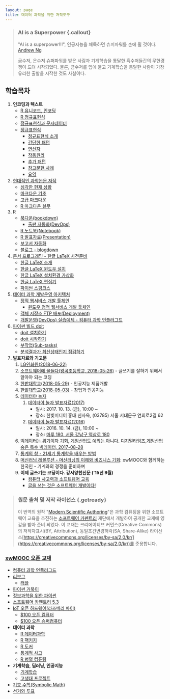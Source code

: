 ```yaml
---
layout: page
title: 데이터 과학을 위한 저작도구
---
```


> ### AI is a Superpower {.callout}
>
> "AI is a superpower!!!", 인공지능을 체득하면 슈퍼파워를 손에 쥘 것이다. [Andrew Ng](https://twitter.com/andrewyng/status/728986380638916609)
>
> 금수저, 은수저 슈퍼파워를 받은 사람과 기계학습을 통달한 흑수저들간의 무한경쟁이 드뎌 시작되었다. 물론, 
> 금수저를 입에 물고 기계학습을 통달한 사람이 가장 유리한 출발을 시작한 것도 사실이다.


## 학습목차 

1. **인코딩과 텍스트**
    * [R 유니코드, 인코딩](regex-encoding.html)
    * [R 정규표현식](regex-r.html)
    * [정규표현식과 문자데이터](regex-r-char.html)
    * [정규표현식](regex-index.html)
        * [정규표현식 소개](regex-intro.html)
        * [간단한 패턴](regex-simple-pattern.html)
        * [연산자](regex-operators.html)
        * [작동원리](regex-under-the-hood.html)
        * [추가 패턴](regex-more-pattern.html)
        * [참고문헌 사례](regex-last-wrinkle.html)
        * [요약](regex-wrapup.html)
1. [현대적인 과학논문 저작](http://statkclee.github.io/modern-scientific-authoring/index-kr.html)
    * [심각한 현재 상황](http://statkclee.github.io/modern-scientific-authoring/01-mess-kr.html)
    * [마크다운 기초](http://statkclee.github.io/modern-scientific-authoring/02-markdown-kr.html)
    * [고급 마크다운](http://statkclee.github.io/modern-scientific-authoring/03-advanced-kr.html)
    * [R 마크다운 실무](rmarkdown-in-production.html)
1. R
    * [북다운(bookdown)](bookdown-intro.html)
        * [출판 자동화(DevOps)](bookdown-github-travis.html)
    * [R 노트북(Notebook)](ds-notebook.html)
    * [R 발표자료(Presentation)](ds-presn.html)
    * [보고서 자동화](ds-report-automation.html)
    * [블로그 - blogdown](ds-blogdown.html)
1. [문서 프로그래밍 - 한글 LaTeX 사전준비](latex.html)
    * [한글 LaTeX 소개](latex-intro.html)
    * [한글 LaTeX 윈도우 설치](latex-install-windows.html)
    * [한글 LaTeX 설치환경 가상화](latex-virtual.html)
    * [한글 LaTeX 편집기](latex-utils.html)
    * [파이썬 스핑크스](latex-sphinx.html)
1.  [데이터 과학 개발운영 아키텍처](devops-dev-vm-arch.html)
    * [정적 웹서비스 개발 툴체인](devops-dev-vm.html) 
        * [윈도우 정적 웹서비스 개발 툴체인](devops-dev-vm-windows.html) 
    * [객체 저장소 FTP 배포(Deployment)](devops-ftp-object-storage.html)
    * [개발운영(DevOps) 실습예제 - 컴퓨터 과학 언플러그드](devops-pracitce.html)
1. [파이썬 빌드 doit](doit-index.html)
    * [doit 설치하기](doit-install.html)
    * [doit 시작하기](doit-basics.html)
    * [부작업(Sub-tasks)](doit-sub_tasks.html)
    * [분석결과가 최신상태인지 점검하기](doit-uptodate.html)
1. **발표자료와 기고문**
    1. [LG인화원(2018-06-22)](LG인화원_20180622.html)
    1. [소프트웨어에 물들다(왕곡초등학교, 2018-05-26)](somul_20180525.html) -  글쓰기를 잘하기 위해서 알아야 되는 코딩
    1. [한밭대학교(2018-05-29)](한밭대_창업과인공지능_20180529.html) - 인공지능 제품개발    
    1. [한밭대학교(2018-05-03)](한밭대_창업과인공지능_20180503.html) - 창업과 인공지능
    1. [데이터야 놀자](https://datayanolja.github.io/)
        1. [데이터야 놀자 발표자료(2017)](slides/ds_data_product.html)
            * 일시: 2017. 10. 13. (금), 10:00 ~
            * 장소: 한빛미디어 홍대 신사옥, (03785) 서울 서대문구 연희로2길 62
        1. [데이터야 놀자 발표자료(2016)](slides/2016/ds_authoring_toolchain.html)
            * 일시: 2016. 10. 14. (금), 10:00 ~
            * 장소: [마루 180, 서울 강남구 역삼로 180](http://dmaps.kr/owgj)    
    1. [빅데이터는 위기이자 기회, 게임산업도 예외는 아니다.](digital-times-2017.html) [디지털타임즈,게임산업 숨은 특수 빅데이터, 2017-08-28](http://www.dt.co.kr/contents.html?article_no=2017082902101531043002)
    1. [통계의 창 - 21세기 통계학을 배우는 방법](window-of-statistics.html)
    1. [머신러닝 레볼루션 - 머신러닝의 이해와 비즈니스 기회](http://statkclee.github.io/mlrv/): xwMOOC와 함께하는 한국인 - 기계와의 경쟁을 준비하며
    1. **이제 글쓰기는 코딩이다. 강서양천신문 (’15년 9월)** 
        * [컴퓨터 사고력과 소프트웨어 교육](ct-korea.html)
        * [글을 쓰는 것은 소프트웨어 개발이다!](ct-writing.html)

 
<!-- 1.  [개발운영(DevOps)](03-devops.html)
    - [파이썬 빌드 doit](03-doit-index.html)
    - [개발서버 아키텍처](03-dev-vm-arch.html)
    - [정적 웹서비스 개발 툴체인](03-dev-vm.html) 
    - [객체 저장소 FTP 배포(Deployment)](03-ftp-object-storage.html)
    - [개발운영(DevOps) 실습예제 - 컴퓨터 과학 언플러그드](03-devops-pracitce.html)
 -->

> ### 원문 출처 및 저작 라이선스 {.getready}
>
> 이 번역의 원작 "[Modern Scientific Authoring](http://swcarpentry.github.io/modern-scientific-authoring/)"은 과학 컴퓨팅을 위한 소프트웨어 교육을 추진하는 
> [소프트웨어 카펜트리](http://software-carpentry.org/) 재단에서 개발하여 공개한 교재에 영감을 받아 준비 되었다.
> 이 교재는 크리에이티브 커먼스(Creative Commons)의 저작자표시(BY, Attribution), 동일조건변경허락(SA, Share-Alike) 라이선스[https://creativecommons.org/licenses/by-sa/2.0/kr/](https://creativecommons.org/licenses/by-sa/2.0/kr/)를 준용합니다.



### [xwMOOC 오픈 교재](https://statkclee.github.io/xwMOOC/)

- [컴퓨터 과학 언플러그드](http://unplugged.xwmooc.org)  
- [리보그](http://reeborg.xwmooc.org)  
     - [러플](http://rur-ple.xwmooc.org)  
- [파이썬 거북이](http://swcarpentry.github.io/python-novice-turtles/index-kr.html)  
- [정보과학을 위한 파이썬](http://python.xwmooc.org)  
- [소프트웨어 카펜트리 5.3](http://swcarpentry.xwmooc.org)
- [IoT 오픈 하드웨어(라즈베리 파이)](http://raspberry-pi.xwmooc.org/)
    - [$100 오픈 컴퓨터](http://computer.xwmooc.org/)   
    - [$100 오픈 슈퍼컴퓨터](http://computers.xwmooc.org/)
- **데이터 과학**
    - [R 데이터과학](http://data-science.xwmooc.org/)
    - [R 팩키지](http://r-pkgs.xwmooc.org/)
    - [R 도커](http://statkclee.github.io/r-docker/)
    - [통계적 사고](http://think-stat.xwmooc.org/)
    - [R 병렬 컴퓨팅](http://parallel.xwmooc.org/)    
- **기계학습, 딥러닝, 인공지능**
    - [기계학습](http://statkclee.github.io/ml)
    - [고생대 프로젝트](http://statkclee.github.io/trilobite)
- [기호 수학(Symbolic Math)](http://sympy.xwmooc.org/)
- [선거와 투표](http://politics.xwmooc.org/)


